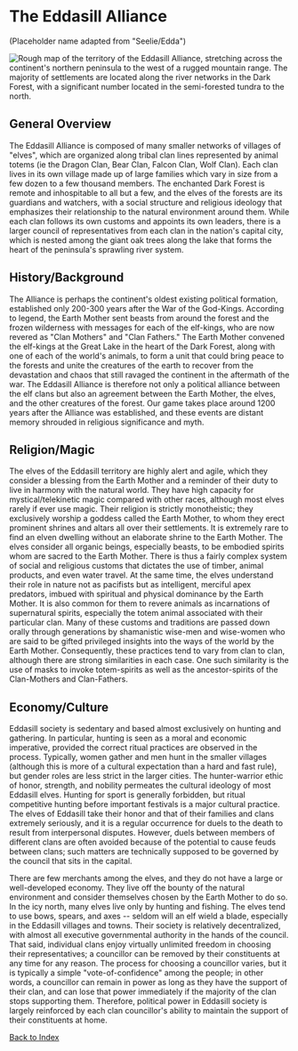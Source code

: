 
# The Eddasill Alliance

(Placeholder name adapted from "Seelie/Edda")

![Rough map of the territory of the Eddasill Alliance, stretching across the continent's northern peninsula to the west of a rugged mountain range. The majority of settlements are located along the river networks in the Dark Forest, with a significant number located in the semi-forested tundra to the north.](/home/john/pictures/rpg/eddasill-rough-map.png)

## General Overview
The Eddasill Alliance is composed of many smaller networks of
villages of "elves", which are organized along tribal clan lines
represented by animal totems (ie the Dragon Clan, Bear Clan, Falcon
Clan, Wolf Clan). Each clan lives in its own village made up of
large families which vary in size from a few dozen to a few
thousand members. The enchanted Dark Forest is remote and
inhospitable to all but a few, and the elves of the forests are its
guardians and watchers, with a social structure and religious
ideology that emphasizes their relationship to the natural
environment around them. While each clan follows its own customs
and appoints its own leaders, there is a larger council of
representatives from each clan in the nation's capital city, which
is nested among the giant oak trees along the lake that forms the
heart of the peninsula's sprawling river system.

## History/Background
The Alliance is perhaps the continent's oldest existing political
formation, established only 200-300 years after the War
of the God-Kings. According to legend, the Earth Mother sent
beasts from around the forest and the frozen wilderness with
messages for each of the elf-kings, who are now revered as "Clan
Mothers" and "Clan Fathers." The Earth Mother convened the
elf-kings at the Great Lake in the heart of the Dark Forest, along
with one of each of the world's animals, to form a unit that could
bring peace to the forests and unite the creatures of the earth to
recover from the devastation and chaos that still ravaged the
continent in the aftermath of the war. The Eddasill Alliance is
therefore not only a political alliance between the elf clans but
also an agreement between the Earth Mother, the elves, and the
other creatures of the forest. Our game takes place around 1200
years after the Alliance was established, and these  events are
distant memory shrouded in religious significance and myth.

## Religion/Magic
The elves of the Eddasill territory are highly alert and agile,
which they consider a blessing from the Earth Mother and a
reminder of their duty to live in harmony with the natural world.
They have high capacity for mystical/telekinetic magic compared
with other races, although most elves rarely if ever use magic.
Their religion is strictly monotheistic; they exclusively worship a
goddess called the Earth Mother, to whom they erect prominent
shrines and altars all over their settlements. It is extremely rare
to find an elven dwelling without an elaborate shrine to the Earth
Mother. The elves consider all organic beings, especially beasts,
to be embodied spirits whom are sacred to the Earth Mother. There
is thus a fairly complex system of social and religious customs
that dictates the use of timber, animal products, and even water
travel. At the same time, the elves understand their role in nature
not as pacifists but as intelligent, merciful apex predators,
imbued with spiritual and physical dominance by the Earth Mother.
It is also common for them to revere animals as incarnations of
supernatural spirits, especially the totem animal associated with
their particular clan. Many of these customs and traditions are
passed down orally through generations by shamanistic wise-men and
wise-women who are said to be gifted privileged insights into the
ways of the world by the Earth Mother. Consequently, these
practices tend to vary from clan to clan, although there are strong
similarities in each case. One such similarity is the use of masks
to invoke totem-spirits as well as the ancestor-spirits of the
Clan-Mothers and Clan-Fathers.

## Economy/Culture
Eddasill society is sedentary and based almost exclusively on
hunting and gathering. In particular, hunting is seen as a moral
and economic imperative, provided the correct ritual practices are
observed in the process. Typically, women gather and men hunt in
the smaller villages (although this is more of a cultural
expectation than a hard and fast rule), but gender roles are less
strict in the larger cities. The hunter-warrior ethic of honor,
strength, and nobility permeates the cultural ideology of most
Eddasill elves. Hunting for sport is generally forbidden, but
ritual competitive hunting before important festivals is a major
cultural practice. The elves of Eddasill take their honor and that
of their families and clans extremely seriously, and it is a
regular occurrence for duels to the death to result from
interpersonal disputes. However, duels between members of different
clans are often avoided because of the potential to cause feuds
between clans; such matters are technically supposed to be governed
by the council that sits in the capital.

There are few merchants among the elves, and they do not have a
large or well-developed economy. They live off the bounty of the
natural environment and consider themselves chosen by the Earth
Mother to do so. In the icy north, many elves live only by hunting
and fishing. The elves tend to use bows, spears, and axes -- seldom
will an elf wield a blade, especially in the Eddasill villages and
towns. Their society is relatively decentralized, with almost all
executive governmental authority in the hands of the council. That
said, individual clans enjoy virtually unlimited freedom in
choosing their representatives; a councillor can be removed by
their constituents at any time for any reason. The process for
choosing a councillor varies, but it is typically a simple
"vote-of-confidence" among the people; in other words, a councillor
can remain in power as long as they have the support of their clan,
and can lose that power immediately if the majority of the clan
stops supporting them. Therefore, political power in Eddasill
society is largely reinforced by each clan councillor's ability to
maintain the support of their constituents at home.

[Back to Index](README.md)
